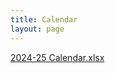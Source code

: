 ```yaml
---
title: Calendar
layout: page
---
```


<meta name="robots" content="noindex">

[2024-25 Calendar.xlsx](https://github.com/user-attachments/files/18581912/2024-25.Calendar.xlsx)
